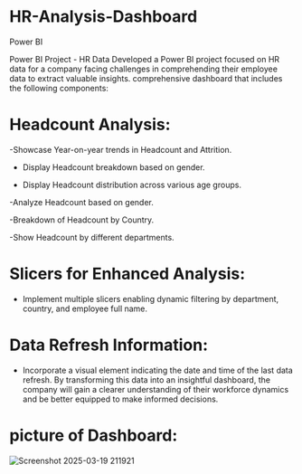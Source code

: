 # HR-Analysis-Dashboard
Power BI

Power BI Project - HR Data
Developed a Power BI project focused on HR data for a company facing challenges in comprehending their employee data to extract valuable insights. 
comprehensive dashboard that includes the following components:

# Headcount Analysis:
 
 -Showcase Year-on-year trends in Headcount and Attrition.
 
 - Display Headcount breakdown based on gender.
 
 - Display Headcount distribution across various age groups.
 
 -Analyze Headcount based on gender.
 
 -Breakdown of Headcount by Country.
 
 -Show Headcount by different departments.

# Slicers for Enhanced Analysis:

- Implement multiple slicers enabling dynamic filtering by department, country, and employee full
name.

# Data Refresh Information:

- Incorporate a visual element indicating the date and time of the last data refresh.
By transforming this data into an insightful dashboard, the company will gain a clearer
understanding of their workforce dynamics and be better equipped to make informed decisions.

# picture of Dashboard: 

![Screenshot 2025-03-19 211921](https://github.com/user-attachments/assets/16c36687-c931-4d9d-a294-d99b3dc91c48)



